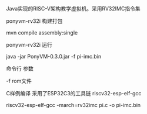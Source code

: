 Java实现的RISC-V架构教学虚拟机。采用RV32IMC指令集

ponyvm-rv32i 构建打包

mvn compile assembly:single

ponyvm-rv32i 运行

java -jar PonyVM-0.3.0.jar -f pi-imc.bin

命令行 参数

-f rom文件

C样例编译 采用了ESP32C3的工具链 riscv32-esp-elf-gcc

riscv32-esp-elf-gcc -march=rv32imc pi.c -o pi-imc.bin
